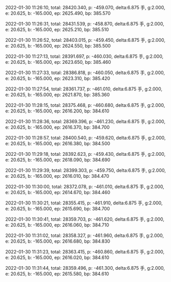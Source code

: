 2022-01-30 11:26:10, total: 28420.340, p: -459.070, delta:6.875 手, g:2.000, e: 20.625, b: -165.000, ep: 2625.490, bp: 385.570

2022-01-30 11:26:31, total: 28431.539, p: -458.870, delta:6.875 手, g:2.000, e: 20.625, b: -165.000, ep: 2625.210, bp: 385.510

2022-01-30 11:26:52, total: 28403.015, p: -459.450, delta:6.875 手, g:2.000, e: 20.625, b: -165.000, ep: 2624.550, bp: 385.500

2022-01-30 11:27:13, total: 28391.697, p: -460.030, delta:6.875 手, g:2.000, e: 20.625, b: -165.000, ep: 2623.650, bp: 385.460

2022-01-30 11:27:33, total: 28386.818, p: -460.050, delta:6.875 手, g:2.000, e: 20.625, b: -165.000, ep: 2623.310, bp: 385.420

2022-01-30 11:27:54, total: 28361.737, p: -461.010, delta:6.875 手, g:2.000, e: 20.625, b: -165.000, ep: 2621.870, bp: 385.360

2022-01-30 11:28:15, total: 28375.468, p: -460.680, delta:6.875 手, g:2.000, e: 20.625, b: -165.000, ep: 2616.200, bp: 384.610

2022-01-30 11:28:36, total: 28369.396, p: -461.230, delta:6.875 手, g:2.000, e: 20.625, b: -165.000, ep: 2616.370, bp: 384.700

2022-01-30 11:28:57, total: 28400.540, p: -459.620, delta:6.875 手, g:2.000, e: 20.625, b: -165.000, ep: 2616.380, bp: 384.500

2022-01-30 11:29:18, total: 28392.623, p: -459.430, delta:6.875 手, g:2.000, e: 20.625, b: -165.000, ep: 2618.090, bp: 384.690

2022-01-30 11:29:39, total: 28399.303, p: -459.750, delta:6.875 手, g:2.000, e: 20.625, b: -165.000, ep: 2616.010, bp: 384.470

2022-01-30 11:30:00, total: 28372.078, p: -461.010, delta:6.875 手, g:2.000, e: 20.625, b: -165.000, ep: 2614.670, bp: 384.460

2022-01-30 11:30:21, total: 28355.415, p: -461.910, delta:6.875 手, g:2.000, e: 20.625, b: -165.000, ep: 2615.690, bp: 384.700

2022-01-30 11:30:41, total: 28359.703, p: -461.620, delta:6.875 手, g:2.000, e: 20.625, b: -165.000, ep: 2616.060, bp: 384.710

2022-01-30 11:31:02, total: 28358.327, p: -461.960, delta:6.875 手, g:2.000, e: 20.625, b: -165.000, ep: 2616.680, bp: 384.830

2022-01-30 11:31:23, total: 28363.415, p: -460.860, delta:6.875 手, g:2.000, e: 20.625, b: -165.000, ep: 2616.020, bp: 384.610

2022-01-30 11:31:44, total: 28359.496, p: -461.300, delta:6.875 手, g:2.000, e: 20.625, b: -165.000, ep: 2615.580, bp: 384.610